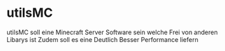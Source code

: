 # utilsMC

utilsMC soll eine Minecraft Server Software sein welche Frei von anderen Libarys ist 
Zudem soll es eine Deutlich Besser Performance liefern